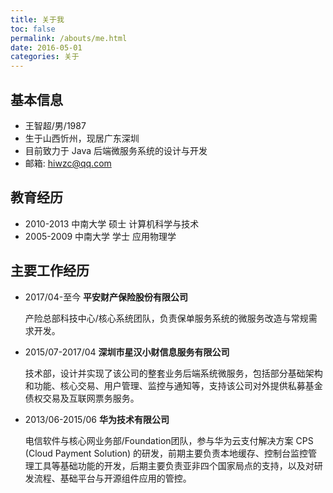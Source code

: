 ```yaml
---
title: 关于我
toc: false
permalink: /abouts/me.html
date: 2016-05-01
categories: 关于
---
```

## 基本信息

- 王智超/男/1987
- 生于山西忻州，现居广东深圳
- 目前致力于 Java 后端微服务系统的设计与开发
- 邮箱: [hiwzc@qq.com](mailto:hiwzc@qq.com)

## 教育经历

- 2010-2013 中南大学 硕士 计算机科学与技术
- 2005-2009 中南大学 学士 应用物理学

## 主要工作经历

- 2017/04-至今 **平安财产保险股份有限公司**

  产险总部科技中心/核心系统团队，负责保单服务系统的微服务改造与常规需求开发。

- 2015/07-2017/04 **深圳市星汉小财信息服务有限公司**

  技术部，设计并实现了该公司的整套业务后端系统微服务，包括部分基础架构和功能、核心交易、用户管理、监控与通知等，支持该公司对外提供私募基金债权交易及互联网票务服务。
  
- 2013/06-2015/06 **华为技术有限公司**

  电信软件与核心网业务部/Foundation团队，参与华为云支付解决方案 CPS (Cloud Payment Solution) 的研发，前期主要负责本地缓存、控制台监控管理工具等基础功能的开发，后期主要负责亚非四个国家局点的支持，以及对研发流程、基础平台与开源组件应用的管控。
